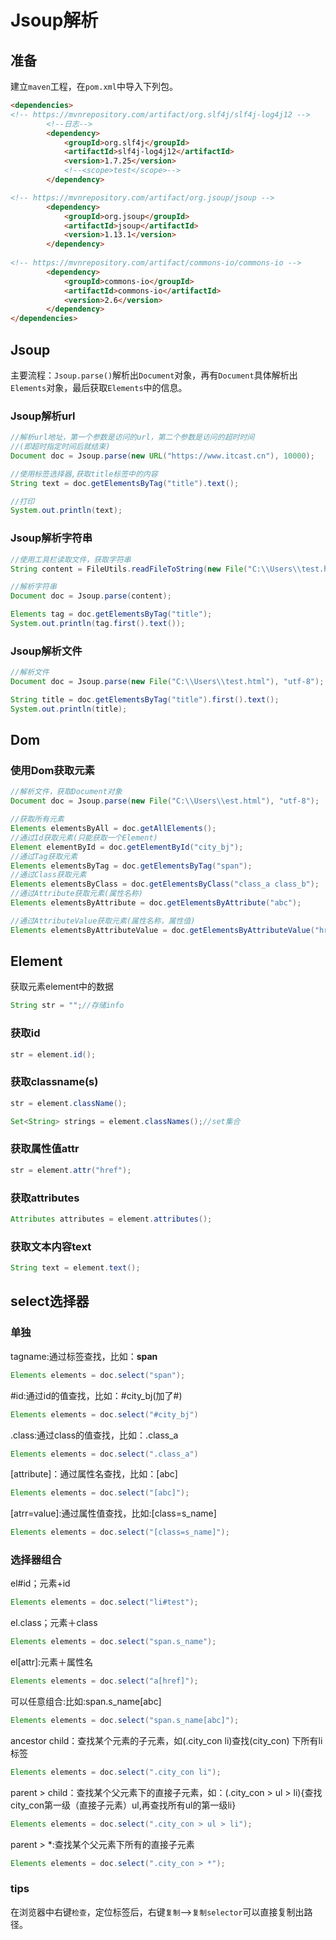 # Jsoup解析

## 准备

建立`maven`工程，在`pom.xml`中导入下列包。

```html
<dependencies>
<!-- https://mvnrepository.com/artifact/org.slf4j/slf4j-log4j12 -->
        <!--日志-->
        <dependency>
            <groupId>org.slf4j</groupId>
            <artifactId>slf4j-log4j12</artifactId>
            <version>1.7.25</version>
            <!--<scope>test</scope>-->
        </dependency>

<!-- https://mvnrepository.com/artifact/org.jsoup/jsoup -->
        <dependency>
            <groupId>org.jsoup</groupId>
            <artifactId>jsoup</artifactId>
            <version>1.13.1</version>
        </dependency>
        
<!-- https://mvnrepository.com/artifact/commons-io/commons-io -->
        <dependency>
            <groupId>commons-io</groupId>
            <artifactId>commons-io</artifactId>
            <version>2.6</version>
        </dependency>
</dependencies>
```

## Jsoup

主要流程：`Jsoup.parse()`解析出`Document`对象，再有`Document`具体解析出`Elements`对象，最后获取`Elements`中的信息。

### Jsoup解析url

```java
//解析url地址，第一个参数是访问的url，第二个参数是访问的超时时间
//(即超时指定时间后就结束)
Document doc = Jsoup.parse(new URL("https://www.itcast.cn"), 10000);

//使用标签选择器,获取title标签中的内容
String text = doc.getElementsByTag("title").text();

//打印
System.out.println(text);
```

### Jsoup解析字符串

```java
//使用工具栏读取文件，获取字符串
String content = FileUtils.readFileToString(new File("C:\\Users\\test.html"), "utf-8");

//解析字符串
Document doc = Jsoup.parse(content);

Elements tag = doc.getElementsByTag("title");
System.out.println(tag.first().text());
```

### Jsoup解析文件

```java
//解析文件
Document doc = Jsoup.parse(new File("C:\\Users\\test.html"), "utf-8");

String title = doc.getElementsByTag("title").first().text();
System.out.println(title);
```

## Dom

### 使用Dom获取元素

```java
//解析文件，获取Document对象
Document doc = Jsoup.parse(new File("C:\\Users\\est.html"), "utf-8");
```

```java
//获取所有元素
Elements elementsByAll = doc.getAllElements();
//通过Id获取元素(只能获取一个Element)
Element elementById = doc.getElementById("city_bj");
//通过Tag获取元素
Elements elementsByTag = doc.getElementsByTag("span");
//通过Class获取元素
Elements elementsByClass = doc.getElementsByClass("class_a class_b");
//通过Attribute获取元素(属性名称)
Elements elementsByAttribute = doc.getElementsByAttribute("abc");

//通过AttributeValue获取元素(属性名称，属性值)
Elements elementsByAttributeValue = doc.getElementsByAttributeValue("href", "http://gz.itcast.cn");
```

## Element

获取元素element中的数据

```java
String str = "";//存储info
```

### 获取id

```java
str = element.id();
```

### 获取classname(s)

```java
str = element.className();
```

```java
Set<String> strings = element.classNames();//set集合
```

### 获取属性值attr

```java
str = element.attr("href");
```

### 获取attributes

```java
Attributes attributes = element.attributes();
```

### 获取文本内容text

```java
String text = element.text();
```

## select选择器

### 单独

tagname:通过标签查找，比如：**span**

```java
Elements elements = doc.select("span");
```

#id:通过id的值查找，比如：#city_bj(加了#)

```java
Elements elements = doc.select("#city_bj")
```

.class:通过class的值查找，比如：.class_a

```java
Elements elements = doc.select(".class_a")
```

[attribute]：通过属性名查找，比如：[abc]

```java
Elements elements = doc.select("[abc]");
```

\[atrr=value]:通过属性值查找，比如:[class=s_name]

```java
Elements elements = doc.select("[class=s_name]");
```

### **选择器组合**

el#id；元素+id

```java
Elements elements = doc.select("li#test");
```

el.class；元素＋class

```java
Elements elements = doc.select("span.s_name");
```

el[attr]:元素＋属性名

```java
Elements elements = doc.select("a[href]");
```

可以任意组合:比如:span.s_name[abc]

```java
Elements elements = doc.select("span.s_name[abc]");
```

ancestor child：查找某个元素的子元素，如(.city_con li)查找(city_con) 下所有li标签

```java
Elements elements = doc.select(".city_con li");
```

parent > child：查找某个父元素下的直接子元素，如：(.city_con > ul > li){查找city_con第一级（直接子元素）ul,再查找所有ul的第一级li}

```java
Elements elements = doc.select(".city_con > ul > li");
```

parent > *:查找某个父元素下所有的直接子元素

```java
Elements elements = doc.select(".city_con > *");
```

### tips

在浏览器中右键`检查`，定位标签后，右键`复制`-->`复制selector`可以直接复制出路径。

# 